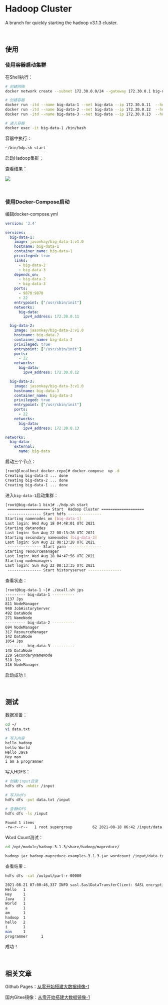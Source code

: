 # **Hadoop Cluster**

A branch for quickly starting the hadoop v3.1.3 cluster.

<br/>

## **使用**

### **使用容器启动集群**

在Shell执行：

```bash
# 创建网络
docker network create --subnet 172.30.0.0/24 --gateway 172.30.0.1 big-data

# 创建容器
docker run -itd --name big-data-1 --net big-data --ip 172.30.0.11  --hostname big-data-1 --privileged  jasonkay/big-data-1:v1.0 /usr/sbin/init
docker run -itd --name big-data-2 --net big-data --ip 172.30.0.12  --hostname big-data-2 --privileged  jasonkay/big-data-2:v1.0 /usr/sbin/init
docker run -itd --name big-data-3 --net big-data --ip 172.30.0.13  --hostname big-data-3 --privileged  jasonkay/big-data-3:v1.0 /usr/sbin/init

# 进入容器
docker exec -it big-data-1 /bin/bash
```

容器中执行：

```bash
~/bin/hdp.sh start
```

启动Hadoop集群；

查看结果：

![](https://cdn.jsdelivr.net/gh/jasonkayzk/blog_static@master/images/big-data-2.png)

<br/>

### **使用Docker-Compose启动**

编辑docker-compose.yml

```yaml
version: '3.4'

services:
  big-data-1:
    image: jasonkay/big-data-1:v1.0
    hostname: big-data-1
    container_name: big-data-1
    privileged: true
    links:
      - big-data-2
      - big-data-3
    depends_on:
      - big-data-2
      - big-data-3
    ports:
      - 9870:9870
      - 22
    entrypoint: ["/usr/sbin/init"]
    networks:
      big-data:
        ipv4_address: 172.30.0.11

  big-data-2:
    image: jasonkay/big-data-2:v1.0
    hostname: big-data-2
    container_name: big-data-2
    privileged: true
    entrypoint: ["/usr/sbin/init"]
    ports:
      - 22
    networks:
      big-data:
        ipv4_address: 172.30.0.12

  big-data-3:
    image: jasonkay/big-data-3:v1.0
    hostname: big-data-3
    container_name: big-data-3
    privileged: true
    entrypoint: ["/usr/sbin/init"]
    ports:
      - 22
    networks:
      big-data:
        ipv4_address: 172.30.0.13

networks:
  big-data:
    external:
      name: big-data
```

启动三个节点：

```bash
[root@localhost docker-repo]# docker-compose  up -d
Creating big-data-3 ... done
Creating big-data-2 ... done
Creating big-data-1 ... done
```

进入`big-data-1`启动集群：

```bash
[root@big-data-1 bin]# ./hdp.sh start
 =================== Start  Hadoop Cluster ===================
 --------------- Start hdfs ---------------
Starting namenodes on [big-data-1]
Last login: Wed Aug 18 04:48:01 UTC 2021
Starting datanodes
Last login: Sun Aug 22 08:13:26 UTC 2021
Starting secondary namenodes [big-data-3]
Last login: Sun Aug 22 08:13:28 UTC 2021
 --------------- Start yarn ---------------
Starting resourcemanager
Last login: Wed Aug 18 04:47:56 UTC 2021
Starting nodemanagers
Last login: Sun Aug 22 08:13:35 UTC 2021
 --------------- Start historyserver ---------------
```

查看状态：

```bash
[root@big-data-1 ~]# ./xcall.sh jps
--------- big-data-1 ----------
1137 Jps
811 NodeManager
940 JobHistoryServer
492 DataNode
271 NameNode
--------- big-data-2 ----------
694 NodeManager
317 ResourceManager
142 DataNode
1054 Jps
--------- big-data-3 ----------
145 DataNode
229 SecondaryNameNode
518 Jps
316 NodeManager
```

启动成功！

<br/>

## **测试**

数据准备：

```bash
cd ~/
vi data.txt

# 写入内容
hello hadoop
hello World
Hello Java
Hey man
i am a programmer
```

写入HDFS：

```bash
# 创建/input目录
hdfs dfs -mkdir /input 

# 写入hdfs
hdfs dfs -put data.txt /input 

# 查看HDFS
hdfs dfs -ls /input

Found 1 items
-rw-r--r--   1 root supergroup         62 2021-08-18 06:42 /input/data.txt
```

Word Count测试：

```bash
cd /opt/module/hadoop-3.1.3/share/hadoop/mapreduce/

hadoop jar hadoop-mapreduce-examples-3.1.3.jar wordcount /input/data.txt /output
```

查看结果：

```bash
hdfs dfs -cat /output/part-r-00000

2021-08-21 07:00:46,337 INFO sasl.SaslDataTransferClient: SASL encryption trust check: localHostTrusted = false, remoteHostTrusted = false
Hello   1
Hey     1
Java    1
World   1
a       1
am      1
hadoop  1
hello   2
i       1
man     1
programmer      1
```

成功！

<br/>

## 相关文章

Github Pages：[从零开始搭建大数据镜像-1](https://jasonkayzk.github.io/2021/08/21/从零开始搭建大数据镜像-1/)

国内Gitee镜像：[从零开始搭建大数据镜像-1](https://jasonkay.gitee.io/2021/08/21/从零开始搭建大数据镜像-1/)
